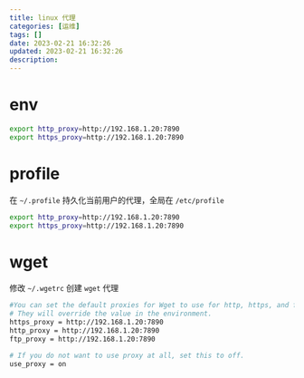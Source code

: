 ```yaml
---
title: linux 代理
categories: [运维]
tags: []
date: 2023-02-21 16:32:26
updated: 2023-02-21 16:32:26
description:
---
```


# env

```bash
export http_proxy=http://192.168.1.20:7890
export https_proxy=http://192.168.1.20:7890
```

# profile

在 `~/.profile` 持久化当前用户的代理，全局在 `/etc/profile`

```bash
export http_proxy=http://192.168.1.20:7890
export https_proxy=http://192.168.1.20:7890
```

# wget

修改 `~/.wgetrc` 创建 `wget` 代理
```bash
#You can set the default proxies for Wget to use for http, https, and ftp.
# They will override the value in the environment.
https_proxy = http://192.168.1.20:7890
http_proxy = http://192.168.1.20:7890
ftp_proxy = http://192.168.1.20:7890

# If you do not want to use proxy at all, set this to off.
use_proxy = on
```
